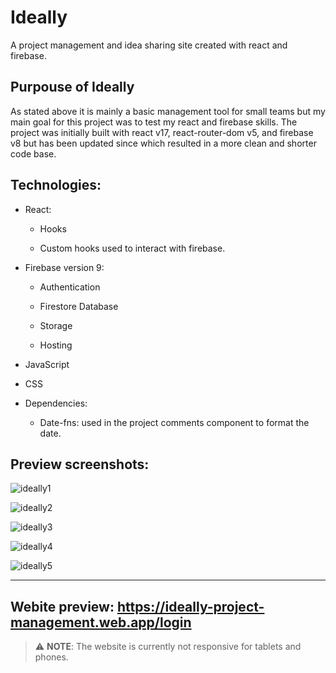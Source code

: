 # Ideally

A project management and idea sharing site created with react and firebase.

## Purpouse of Ideally

As stated above it is mainly a basic management tool for small teams but my main goal for this project was to test my react and firebase skills. The project was initially built with react v17, react-router-dom v5, and firebase v8 but has been updated since which resulted in a more clean and shorter code base.

## Technologies:

- React:

  - Hooks

  - Custom hooks used to interact with firebase.
 
- Firebase version 9:

  - Authentication

  - Firestore Database

  - Storage

  - Hosting

- JavaScript

- CSS

- Dependencies:

  - Date-fns: used in the project comments component to format the date.

## Preview screenshots:

![ideally1](https://user-images.githubusercontent.com/76817540/170010911-542d7c2d-d715-45a5-944d-b3ee60fcb9d6.jpeg)

![ideally2](https://user-images.githubusercontent.com/76817540/170010925-63e4b2da-b38b-48f4-bb07-b15f177fa632.jpeg)

![ideally3](https://user-images.githubusercontent.com/76817540/170010937-9922f52d-7200-46a3-a5ec-a315543c8d89.jpeg)

![ideally4](https://user-images.githubusercontent.com/76817540/170010954-916d0ecb-a09a-45e2-88e1-b289d50875c9.jpeg)

![ideally5](https://user-images.githubusercontent.com/76817540/170010978-622fcfab-3ad5-401c-ae08-d47f623cedc4.jpeg)

---

## Webite preview: https://ideally-project-management.web.app/login

> :warning: **NOTE**: The website is currently not responsive for tablets and phones.
